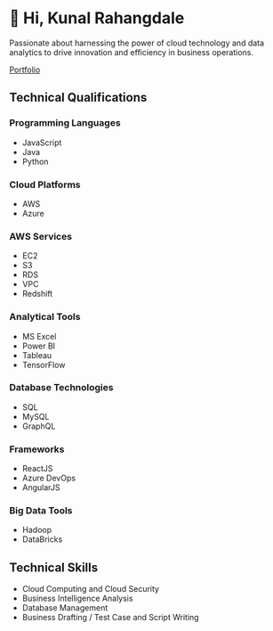 # 👋 Hi, Kunal Rahangdale

Passionate about harnessing the power of cloud technology and data analytics to drive innovation and efficiency in business operations.

[Portfolio](https://kunalrahangdale.netlify.app/)

## Technical Qualifications

### Programming Languages
- JavaScript
- Java
- Python

### Cloud Platforms
- AWS
- Azure

### AWS Services
- EC2
- S3
- RDS
- VPC
- Redshift

### Analytical Tools
- MS Excel
- Power BI
- Tableau
- TensorFlow

### Database Technologies
- SQL
- MySQL
- GraphQL

### Frameworks
- ReactJS
- Azure DevOps
- AngularJS

### Big Data Tools
- Hadoop
- DataBricks

## Technical Skills
- Cloud Computing and Cloud Security
- Business Intelligence Analysis
- Database Management
- Business Drafting / Test Case and Script Writing

